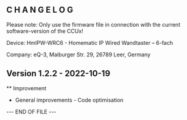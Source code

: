 C H A N G E L O G
-----------------

Please note: Only use the firmware file in connection with the current software-version of the CCUx!

Device:      HmIPW-WRC6 - Homematic IP Wired Wandtaster – 6-fach

Company:     eQ-3, Maiburger Str. 29, 26789 Leer, Germany



Version 1.2.2 - 2022-10-19
--------------------------------------------------------------

** Improvement
   * General improvements - Code optimisation



--- END OF FILE ---
